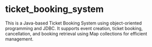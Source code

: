 # ticket_booking_system
This is a Java-based Ticket Booking System using object-oriented programming and JDBC.
It supports event creation, ticket booking, cancellation, and booking retrieval using Map collections for efficient management.
